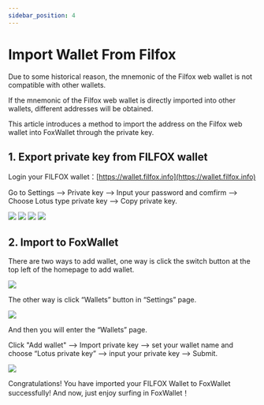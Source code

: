 ```yaml
---
sidebar_position: 4
---
```


# Import Wallet From Filfox
Due to some historical reason, the mnemonic of the Filfox web wallet is not  compatible with other wallets. 

If the mnemonic of the Filfox web wallet is directly imported into other wallets, different addresses will be obtained.

This article introduces a method to import the address on the Filfox web wallet into FoxWallet through the private key.

## 1. Export private key from FILFOX wallet

Login your FILFOX wallet：[https://wallet.filfox.info](https://wallet.filfox.info)

Go to Settings —> Private key —> Input your password and comfirm —> Choose Lotus type private key —> Copy private key.

![](../img/filfox-export-0.png)
![](../img/filfox-export-1.png)
![](../img/filfox-export-2.png)
![](../img/filfox-export-3.png)

## 2. Import to FoxWallet

There are two ways to add wallet, one way is click the switch button at the top left of the homepage to add wallet. 

![](../img/add-wallet-1.png)

The other way is click “Wallets” button in “Settings” page.

![](../img/add-wallet-2.png)

And then you will enter the “Wallets” page.

Click "Add wallet" —> Import private key —> set your wallet name and choose “Lotus private key” —> input your private key —> Submit.

![](../img/import-lotus.png)

Congratulations! You have imported your FILFOX Wallet to FoxWallet successfully! And now, just enjoy surfing in FoxWallet！
